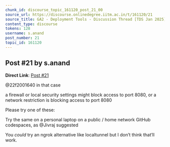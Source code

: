 ```yaml
---
chunk_id: discourse_topic_161120_post_21_00
source_url: https://discourse.onlinedegree.iitm.ac.in/t/161120/21
source_title: GA2 - Deployment Tools - Discussion Thread [TDS Jan 2025]
content_type: discourse
tokens: 128
username: s.anand
post_number: 21
topic_id: 161120
---
```


## Post #21 by s.anand

**Direct Link**: [Post #21](https://discourse.onlinedegree.iitm.ac.in/t/161120/21)

@22f2001640 in that case

a firewall or local security settings might block access to port 8080, or
a network restriction is blocking access to port 8080

Please try one of these:

Try the same on a personal laptop on a public / home network
GitHub codespaces, as @Jivraj suggested

You *could* try an ngrok alternative like localtunnel but I don’t think that’ll work.
